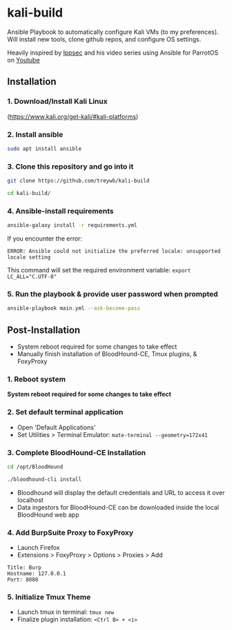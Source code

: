 # kali-build

Ansible Playbook to automatically configure Kali VMs (to my preferences). Will install new tools, clone github repos, and configure OS settings.

Heavily inspired by [Ippsec](https://github.com/ippsec/parrot-build/) and his video series using Ansible for ParrotOS on [Youtube](https://youtube.com/playlist?list=PLidcsTyj9JXJVIFqyHBHzrRYKPpZYFjM8&si=6n2xfM20y4F5v_i1)

## Installation
### 1. Download/Install Kali Linux
(https://www.kali.org/get-kali/#kali-platforms)

### 2. Install ansible
```bash
sudo apt install ansible
```

### 3. Clone this repository and go into it
```bash
git clone https://github.com/treywb/kali-build

cd kali-build/
```

### 4. Ansible-install requirements
```bash 
ansible-galaxy install -r requirements.yml
```

If you encounter the error:

`ERROR: Ansible could not initialize the preferred locale: unsupported locale setting`

This command will set the required environment variable:
`export LC_ALL="C.UTF-8"`


### 5. Run the playbook & provide user password when prompted
```bash
ansible-playbook main.yml --ask-become-pass
```

## Post-Installation
- System reboot required for some changes to take effect
- Manually finish installation of BloodHound-CE, Tmux plugins, & FoxyProxy

### 1. Reboot system

**System reboot required for some changes to take effect**

### 2. Set default terminal application
- Open 'Default Applications'
- Set Utilities > Terminal Emulator:
`mate-terminal --geometry=172x41`

### 3. Complete BloodHound-CE Installation
```bash
cd /opt/BloodHound

./bloodhound-cli install
```
- Bloodhound will display the default credentials and URL to access it over localhost
- Data ingestors for BloodHound-CE can be downloaded inside the local BloodHound web app

### 4. Add BurpSuite Proxy to FoxyProxy
- Launch Firefox
- Extensions > FoxyProxy > Options > Proxies > Add

```
Title: Burp
Hostname: 127.0.0.1
Port: 8080
```

### 5. Initialize Tmux Theme
- Launch tmux in terminal: `tmux new`
- Finalize plugin installation: `<Ctrl B> + <i>`
